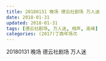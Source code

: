 ```yaml
---
title: 20180131 晚场 德云社剧场 万人迷
date: 2018-01-31
updated: 2018-01-31
tags: [德云社剧场, 万人迷, 相声, 高峰] 
categories: (2017)丁酉年场次 
---
```

20180131 晚场 德云社剧场 万人迷

